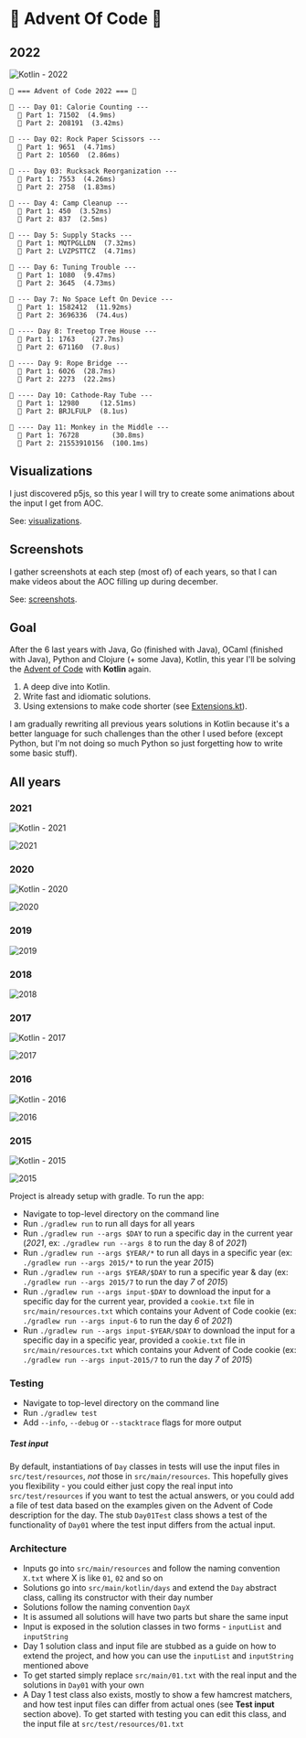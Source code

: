 # 🎄 Advent Of Code 🎄 

## 2022

![Kotlin - 2022](https://github.com/agrison/advent-of-code/workflows/Kotlin%20-%202022/badge.svg)

```text
🎅 === Advent of Code 2022 === 🎅

🎄 --- Day 01: Calorie Counting ---
  🌟 Part 1: 71502  (4.9ms)
  🌟 Part 2: 208191  (3.42ms)

🎄 --- Day 02: Rock Paper Scissors ---
  🌟 Part 1: 9651  (4.71ms)
  🌟 Part 2: 10560  (2.86ms)
  
🎄 --- Day 03: Rucksack Reorganization ---
  🌟 Part 1: 7553  (4.26ms)
  🌟 Part 2: 2758  (1.83ms)

🎄 --- Day 4: Camp Cleanup ---
  🌟 Part 1: 450  (3.52ms)
  🌟 Part 2: 837  (2.5ms)
 
🎄 --- Day 5: Supply Stacks ---
  🌟 Part 1: MQTPGLLDN  (7.32ms)
  🌟 Part 2: LVZPSTTCZ  (4.71ms) 
 
🎄 --- Day 6: Tuning Trouble ---
  🌟 Part 1: 1080  (9.47ms)
  🌟 Part 2: 3645  (4.73ms) 
  
🎄 --- Day 7: No Space Left On Device ---
  🌟 Part 1: 1582412  (11.92ms)
  🌟 Part 2: 3696336  (74.4us)
 
🎄 ---- Day 8: Treetop Tree House ---
  🌟 Part 1: 1763    (27.7ms)
  🌟 Part 2: 671160  (7.8us)  

🎄 ---- Day 9: Rope Bridge ---
  🌟 Part 1: 6026  (28.7ms)
  🌟 Part 2: 2273  (22.2ms)  

🎄 ---- Day 10: Cathode-Ray Tube ---
  🌟 Part 1: 12980     (12.51ms)
  🌟 Part 2: BRJLFULP  (8.1us)
  
🎄 ---- Day 11: Monkey in the Middle ---
  🌟 Part 1: 76728        (30.8ms)
  🌟 Part 2: 21553910156  (100.1ms)  
```

## Visualizations

I just discovered p5js, so this year I will try to create some animations about the input I get from AOC.

See: [visualizations](visualizations).

## Screenshots

I gather screenshots at each step (most of) of each years, so that I can make videos about the AOC filling up during december.

See: [screenshots](screenshots).

## Goal

After the 6 last years with Java, Go (finished with Java), OCaml (finished with Java), Python and Clojure (+ some Java), Kotlin, this year I'll be solving the
[Advent of Code](https://adventofcode.com/2021) with **Kotlin** again.

1. A deep dive into Kotlin.
2. Write fast and idiomatic solutions.
3. Using extensions to make code shorter (see [Extensions.kt](https://github.com/agrison/advent-of-code/blob/master/src/main/kotlin/me/grison/aoc/Extensions.kt)).

I am gradually rewriting all previous years solutions in Kotlin because it's a better language for such challenges than the other I used before (except Python, but I'm not doing so much Python so just forgetting how to write some basic stuff).

## All years

### 2021

![Kotlin - 2021](https://github.com/agrison/advent-of-code/workflows/Kotlin%20-%202021/badge.svg)

![2021](2021.png)

### 2020 

![Kotlin - 2020](https://github.com/agrison/advent-of-code/workflows/Kotlin%20-%202020/badge.svg)

![2020](2020.png)

### 2019

![2019](2019.png)

### 2018

![2018](2018.png)

### 2017

![Kotlin - 2017](https://github.com/agrison/advent-of-code/workflows/Kotlin%20-%202017/badge.svg)

![2017](screenshots/2017/output.gif)

### 2016

![Kotlin - 2016](https://github.com/agrison/advent-of-code/workflows/Kotlin%20-%202016/badge.svg)

![2016](screenshots/2016/output.gif)

### 2015

![Kotlin - 2015](https://github.com/agrison/advent-of-code/workflows/Kotlin%20-%202015/badge.svg)

![2015](screenshots/2015/output.gif)

Project is already setup with gradle. To run the app:

* Navigate to top-level directory on the command line
* Run `./gradlew run` to run all days for all years
* Run `./gradlew run --args $DAY` to run a specific day in the current year (*2021*, ex: `./gradlew run --args 8` to run the day 8 of *2021*)
* Run `./gradlew run --args $YEAR/*` to run all days in a specific year (ex: `./gradlew run --args 2015/*` to run the year *2015*)
* Run `./gradlew run --args $YEAR/$DAY` to run a specific year & day (ex: `./gradlew run --args 2015/7` to run the day *7* of *2015*)
* Run `./gradlew run --args input-$DAY` to download the input for a specific day for the current year, provided a `cookie.txt` file in `src/main/resources.txt` which contains your Advent of Code cookie  (ex: `./gradlew run --args input-6` to run the day *6* of *2021*)
* Run `./gradlew run --args input-$YEAR/$DAY` to download the input for a specific day in a specific year, provided a `cookie.txt` file in `src/main/resources.txt` which contains your Advent of Code cookie  (ex: `./gradlew run --args input-2015/7` to run the day *7* of *2015*)

### Testing

* Navigate to top-level directory on the command line
* Run `./gradlew test`
* Add `--info`, `--debug` or `--stacktrace` flags for more output

##### Test input

By default, instantiations of `Day` classes in tests will use the input files in `src/test/resources`, _not_ those in `src/main/resources`.
This hopefully gives you flexibility - you could either just copy the real input into `src/test/resources` if you want to test
the actual answers, or you could add a file of test data based on the examples given on the Advent of Code description for the day.
The stub `Day01Test` class shows a test of the functionality of `Day01` where the test input differs from the actual input.

### Architecture

* Inputs go into `src/main/resources` and follow the naming convention `X.txt` where X is like `01`, `02` and so on
* Solutions go into `src/main/kotlin/days` and extend the `Day` abstract class, calling its constructor with their day number 
* Solutions follow the naming convention `DayX`
* It is assumed all solutions will have two parts but share the same input
* Input is exposed in the solution classes in two forms - `inputList` and `inputString`
* Day 1 solution class and input file are stubbed as a guide on how to extend the project,
and how you can use the `inputList` and `inputString` mentioned above
* To get started simply replace `src/main/01.txt` with the real input and the solutions in `Day01` with your own
* A Day 1 test class also exists, mostly to show a few hamcrest matchers, and how test input files can differ from actual ones (see **Test input** section above).
To get started with testing you can edit this class, and the input file at `src/test/resources/01.txt`
